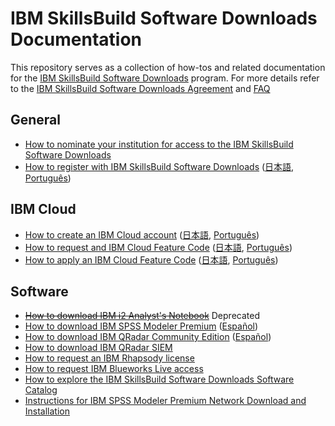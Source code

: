 # IBM SkillsBuild Software Downloads Documentation

This repository serves as a collection of how-tos and related documentation for the [IBM SkillsBuild Software Downloads](https://ibm.com/academic) program.  For more details refer to the [IBM SkillsBuild Software Downloads Agreement](https://www.ibm.com/academic/faqs/agreement) and [FAQ](https://www.ibm.com/academic/faqs/faqs)

## General
- [How to nominate your institution for access to the IBM SkillsBuild Software Downloads](/academic-initiative/how-to/How-to-nominate-your-institution-to-the-IBM-Academic-Initiative/readme.md)
- [How to register with IBM SkillsBuild Software Downloads](/academic-initiative/how-to/How-to-register-with-the-IBM-Academic-Initiative/readme.md) ([日本語](/academic-initiative/jp/how-to/How-to-register-with-the-IBM-Academic-Initiative/readme.md), [Português](/academic-initiative/pt-br/how-to/How-to-register-with-the-IBM-Academic-Initiative/readme.md))

## IBM Cloud
- [How to create an IBM Cloud account](/academic-initiative/how-to/How-to-create-an-IBM-Cloud-account/readme.md) ([日本語](/academic-initiative/jp/how-to/How-to-create-an-IBM-Cloud-account/readme.md), [Português](/academic-initiative/pt-br/how-to/How-to-create-an-IBM-Cloud-account/readme.md))
- [How to request and IBM Cloud Feature Code](/academic-initiative/how-to/How-to-request-and-IBM-Cloud-Feature-Code/readme.md) ([日本語](/academic-initiative/jp/how-to/How-to-request-and-IBM-Cloud-Feature-Code/readme.md), [Português](/academic-initiative/pt-br/how-to/How-to-request-and-IBM-Cloud-Feature-Code/readme.md))
- [How to apply an IBM Cloud Feature Code](/academic-initiative/how-to/How-to-apply-an-IBM-Cloud-Feature-Code/readme.md) ([日本語](/academic-initiative/jp/how-to/How-to-apply-an-IBM-Cloud-Feature-Code/readme.md), [Português](/academic-initiative/pt-br/how-to/How-to-apply-an-IBM-Cloud-Feature-Code/readme.md))

## Software
- ~~[How to download IBM i2 Analyst's Notebook](/academic-initiative/how-to/How-to-download-IBM-i2-Analyst's-Notebook/readme.md)~~ Deprecated
- [How to download IBM SPSS Modeler Premium](/academic-initiative/how-to/How-to-download-IBM-SPSS-Modeler-Premium/readme.md) ([Español](/academic-initiative/es/how-to/How-to-download-IBM-SPSS-Modeler-Premium/readme.md))
- [How to download IBM QRadar Community Edition](/academic-initiative/how-to/How-to-download-IBM-QRadar-Community-Edition/readme.md) ([Español](/academic-initiative/es/how-to/How-to-download-IBM-QRadar-Community-Edition/readme.md))
- [How to download IBM QRadar SIEM](/academic-initiative/how-to/How-to-download-IBM-QRadar-SIEM/readme.md)
- [How to request an IBM Rhapsody license](/academic-initiative/how-to/How-to-request-an-IBM-Rhapsody-license/readme.md)
- [How to request IBM Blueworks Live access](/academic-initiative/how-to/How-to-request-IBM-Blueworks-Live-access/readme.md)
- [How to explore the IBM SkillsBuild Software Downloads Software Catalog](/academic-initiative/how-to/How-to-explore-the-IBM-Academic-Initiative-Software-Catalog/readme.md)
- [Instructions for IBM SPSS Modeler Premium Network Download and Installation](/academic-initiative/how-to/Instructions-for-IBM-SPSS-Modeler-Premium-Network-Download-and-Installation/readme.md)